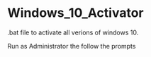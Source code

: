 # Windows_10_Activator
.bat file to activate all verions of windows 10.

Run as Administrator the follow the prompts
